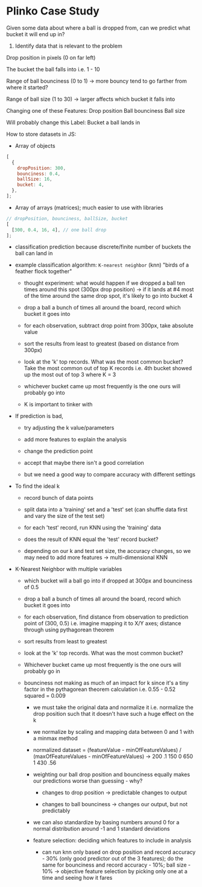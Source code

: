 # Plinko Case Study

Given some data about where a ball is dropped from, can we predict what bucket it will end up in?

1. Identify data that is relevant to the problem

Drop position in pixels (0 on far left)

The bucket the ball falls into i.e. 1 - 10

Range of ball bounciness (0 to 1) -> more bouncy tend to go farther from where it started?

Range of ball size (1 to 30)
-> larger affects which bucket it falls into

Changing one of these Features:
Drop position
Ball bounciness
Ball size

Will probably change this Label:
Bucket a ball lands in

How to store datasets in JS:

- Array of objects

```js
[
  {
    dropPosition: 300,
    bounciness: 0.4,
    ballSize: 16,
    bucket: 4,
  },
];
```

- Array of arrays (matrices); much easier to use with libraries

```js
// dropPosition, bounciness, ballSize, bucket
[
  [300, 0.4, 16, 4], // one ball drop
];
```

- classification prediction because discrete/finite number of buckets the ball can land in

- example classification algorithm: `K-nearest neighbor` (knn) "birds of a feather flock together"

  - thought experiment: what would happen if we dropped a ball ten times around this spot (300px drop position) -> if it lands at #4 most of the time around the same drop spot, it's likely to go into bucket 4

  - drop a ball a bunch of times all around the board, record which bucket it goes into

  - for each observation, subtract drop point from 300px, take absolute value

  - sort the results from least to greatest (based on distance from 300px)

  - look at the 'k' top records. What was the most common bucket? Take the most common out of top K records i.e. 4th bucket showed up the most out of top 3 where K = 3

  - whichever bucket came up most frequently is the one ours will probably go into

  - K is important to tinker with

- If prediction is bad,

  - try adjusting the k value/parameters

  - add more features to explain the analysis

  - change the prediction point

  - accept that maybe there isn't a good correlation

  - but we need a good way to compare accuracy with different settings

- To find the ideal k

  - record bunch of data points

  - split data into a 'training' set and a 'test' set (can shuffle data first and vary the size of the test set)

  - for each 'test' record, run KNN using the 'training' data

  - does the result of KNN equal the 'test' record bucket?

  - depending on our k and test set size, the accuracy changes, so we may need to add more features -> multi-dimensional KNN

- K-Nearest Neighbor with multiple variables

  - which bucket will a ball go into if dropped at 300px and bounciness of 0.5

  - drop a ball a bunch of times all around the board, record which bucket it goes into

  - for each observation, find distance from observation to prediction point of (300, 0.5) i.e. imagine mapping it to X/Y axes; distance through using pythagorean theorem

  - sort results from least to greatest

  - look at the 'k' top records. What was the most common bucket?

  - Whichever bucket came up most frequently is the one ours will probably go in

  - bounciness not making as much of an impact for k since it's a tiny factor in the pythagorean theorem calculation i.e. 0.55 - 0.52 squared = 0.009

    - we must take the original data and normalize it i.e. normalize the drop position such that it doesn't have such a huge effect on the k

    - we normalize by scaling and mapping data between 0 and 1 with a minmax method

    - normalized dataset = (featureValue - minOfFeatureValues) / (maxOfFeatureValues - minOfFeatureValues)
      ->
      200 .1
      150 0
      650 1
      430 .56

    - weighting our ball drop position and bounciness equally makes our predictions worse than guessing - why?

      - changes to drop position -> predictable changes to output

      - changes to ball bounciness -> changes our output, but not predictably

    - we can also standardize by basing numbers around 0 for a normal distribution around -1 and 1 standard deviations

    - feature selection: deciding which features to include in analysis

      - can run knn only based on drop position and record accuracy - 30% (only good predictor out of the 3 features); do the same for bounciness and record accuracy - 10%; ball size - 10% -> objective feature selection by picking only one at a time and seeing how it fares
